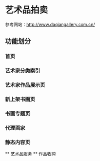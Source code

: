 # 艺术品拍卖

参考网站：http://www.daqiangallery.com.cn/

## 功能划分


### 首页

### 艺术家分类索引


### 艺术家作品展示页
### 新上架书画页
### 书画专题页
### 代理画家
### 静态内容页

** 艺术品服务
** 作品收购


